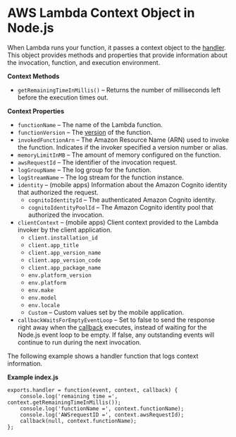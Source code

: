 # AWS Lambda Context Object in Node\.js<a name="nodejs-prog-model-context"></a>

When Lambda runs your function, it passes a context object to the [handler](nodejs-prog-model-handler.md)\. This object provides methods and properties that provide information about the invocation, function, and execution environment\.

**Context Methods**
+ `getRemainingTimeInMillis()` – Returns the number of milliseconds left before the execution times out\.

**Context Properties**
+ `functionName` – The name of the Lambda function\.
+ `functionVersion` – The [version](versioning-aliases.md) of the function\.
+ `invokedFunctionArn` – The Amazon Resource Name \(ARN\) used to invoke the function\. Indicates if the invoker specified a version number or alias\.
+ `memoryLimitInMB` – The amount of memory configured on the function\.
+ `awsRequestId` – The identifier of the invocation request\.
+ `logGroupName` – The log group for the function\.
+ `logStreamName` – The log stream for the function instance\.
+ `identity` – \(mobile apps\) Information about the Amazon Cognito identity that authorized the request\.
  + `cognitoIdentityId` – The authenticated Amazon Cognito identity\.
  + `cognitoIdentityPoolId` – The Amazon Cognito identity pool that authorized the invocation\.
+ `clientContext` – \(mobile apps\) Client context provided to the Lambda invoker by the client application\.
  + `client.installation_id`
  + `client.app_title`
  + `client.app_version_name`
  + `client.app_version_code`
  + `client.app_package_name`
  + `env.platform_version`
  + `env.platform`
  + `env.make`
  + `env.model`
  + `env.locale`
  + `Custom` – Custom values set by the mobile application\.
+ `callbackWaitsForEmptyEventLoop` – Set to false to send the response right away when the [callback](nodejs-prog-model-handler.md#nodejs-prog-model-handler-callback) executes, instead of waiting for the Node\.js event loop to be empty\. If false, any outstanding events will continue to run during the next invocation\.

The following example shows a handler function that logs context information\.

**Example index\.js**  

```
exports.handler = function(event, context, callback) {
    console.log('remaining time =', context.getRemainingTimeInMillis());
    console.log('functionName =', context.functionName);
    console.log('AWSrequestID =', context.awsRequestId);
    callback(null, context.functionName);
};
```
